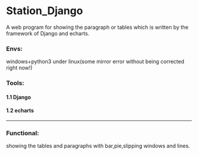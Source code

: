 # Station_Django
A web program for showing the paragraph or tables which is written by the framework of Django and echarts.

### Envs:
windows+python3
under linux(some mirror error without being corrected right now!)


### Tools:
#### 1.1 Django
#### 1.2 echarts

-----
### Functional:
showing the tables and paragraphs with bar,pie,slipping windows and lines.


